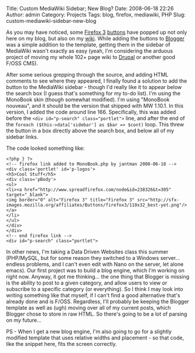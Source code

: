 Title: Custom MediaWiki Sidebar; New Blog?
Date: 2008-06-18 22:26
Author: admin
Category: Projects
Tags: blog, firefox, mediawiki, PHP
Slug: custom-mediawiki-sidebar-new-blog

As you may have noticed, some [Firefox
3](http://www.spreadfirefox.com/node&id=238326&t=305)
[buttons](http://www.spreadfirefox.com/?q=affiliates/homepage) have
popped up not only here on my blog, but also on my
[wiki](http://www.jasonantman.com/). While adding the buttons to
[Blogger](http://www.blogger.com/) was a simple addition to the
template, getting them in the sidebar of MediaWiki wasn't exactly as
easy (yeah, I'm considering the arduous project of moving my whole 102+
page wiki to [Drupal](http://drupal.org/) or another good F/OSS CMS).

After some serious grepping through the source, and adding HTML comments
to see where they appeared, I finally found a solution to add the button
to the MediaWiki sidebar - though I'd really like it to appear below the
search box (I guess that's something for my to-do list). I'm using the
MonoBook skin (though somewhat modified). I'm using "MonoBook nouveau",
and it should be the version that shipped with MW 1.10.1. In this
version, I added the code around line 166. Specifically, this was added
before the `<div id="p-search" class="portlet">` line, and after the end
of the `foreach ($this->data['sidebar'] as $bar => $cont)` loop. This
threw the button in a box directly above the search box, and below all
of my sidebar links.

The code looked something like:

~~~~{.html}
<?php } ?>
<!-- firefox link added to MonoBook.php by jantman 2008-06-18 -->
<div class='portlet' id='p-logos'>
<h5>Cool Stuff</h5>
<div class='pBody'>
<ul>
<li><a href="http://www.spreadfirefox.com/node&id=238326&t=305" target="_blank">
<img border="0" alt="Firefox 3" title="Firefox 3" src="http://sfx-images.mozilla.org/affiliates/Buttons/firefox3/110x32_best-yet.png"/>
</a>
</li>
</ul>
</div>
</div>
<!-- end firefox link -->
<div id="p-search" class="portlet">
~~~~

In other news, I'm taking a Data Driven Websites class this summer
(PHP/MySQL, but for some reason they switched to a Windows server...
endless problems, and I can't even edit with Nano on the server, let
alone emacs). Our first project was to build a blog engine, which I'm
working on right now. Anyway, it got me thinking... the one thing that
Blogger is missing is the ability to post to a given category, and allow
users to view or subscribe to a specific category (or everything). So I
think I may look into writing something like that myself, if I can't
find a good alternative that's already done and is F/OSS. Regardless,
I'll probably be keeping the Blogger template as well as (ugh) moving
over all of my current posts, which Blogger chose to store in raw HTML.
So there's going to be a lot of parsing on my future...

PS - When I get a new blog engine, I'm also going to go for a slightly
modified template that uses relative widths and placement - so that
code, like the snippet here, fits the screen correctly.
